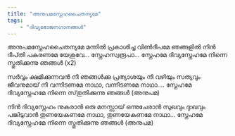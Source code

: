 ```yaml
---
title: "അനുപമസ്നേഹചൈതന്യമേ"
tags:
    - "ദിവ്യഭോജനഗാനങ്ങൾ"
---
```


അനുപമസ്നേഹചൈതന്യമേ
മന്നിൽ പ്രകാശിച്ച വിൺദീപമേ
ഞങ്ങളിൽ നിൻ ദീപ്‌തി പകരണമേ
യേശുവേ... സ്നേഹസ്വരൂപാ...
സ്നേഹമേ ദിവ്യസ്നേഹമേ നിന്നെ സ്തു‌തിക്കുന്നു ഞങ്ങൾ (x2)

സർവ്വം ക്ഷമിക്കുന്നവൻ നീ
ഞങ്ങൾക്കു പ്രത്യാശയും നീ
വഴിയും സത്യവും ജീവനുമായ് നീ
വന്നീടണമേ നാഥാ, വന്നീടണമേ നാഥാ....
സ്നേഹമേ ദിവ്യസ്നേഹമേ നിന്നെ സ്‌തുതിക്കുന്നു ഞങ്ങൾ (അനുപമ)

നിൻ ദിവ്യസ്നേഹം നുകരാൻ
ഒരു മനസ്സായ് ഒന്നുചേരാൻ
സുഖവും ദുഃഖവും പങ്കിടുവാൻ
തുണയേകണമേ നാഥാ, തുണയേകണമേ നാഥാ...
സ്നേഹമേ ദിവ്യസ്നേഹമേ നിന്നെ സ്തുതിക്കുന്നു ഞങ്ങൾ (അനുപമ)
